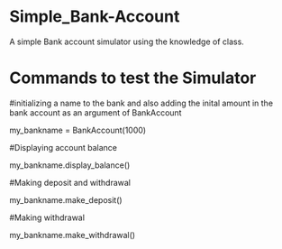 # Simple_Bank-Account
A simple Bank account simulator using the knowledge of class.

# Commands to test the Simulator
#initializing a name to the bank and also adding the inital amount in the bank account as an argument of BankAccount

my_bankname = BankAccount(1000)

#Displaying account balance

my_bankname.display_balance()

#Making deposit and withdrawal

my_bankname.make_deposit()

#Making withdrawal

my_bankname.make_withdrawal()
